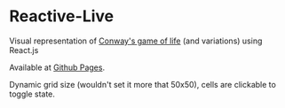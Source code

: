 Reactive-Live
=============

Visual representation of [Conway's game of life](http://en.wikipedia.org/wiki/Conway's_Game_of_Life) (and variations) using React.js

Available at [Github Pages](http://sudodoki.github.io/Reactive-Live).

Dynamic grid size (wouldn't set it more that 50x50), cells are clickable to toggle state.
